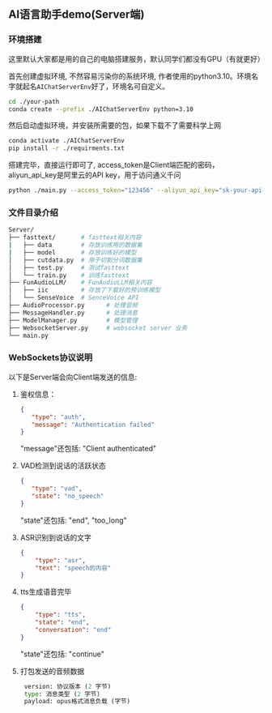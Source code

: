 ## AI语言助手demo(Server端)

### 环境搭建

这里默认大家都是用的自己的电脑搭建服务，默认同学们都没有GPU（有就更好）

首先创建虚拟环境, 不然容易污染你的系统环境, 作者使用的python3.10。环境名字就起名`AIChatServerEnv`好了，环境名可自定义。

``` sh
cd ./your-path
conda create --prefix ./AIChatServerEnv python=3.10
```

然后启动虚拟环境，并安装所需要的包，如果下载不了需要科学上网

``` sh
conda activate ./AIChatServerEnv
pip install -r ./requirments.txt
```

搭建完毕，直接运行即可了, access_token是Client端匹配的密码，aliyun_api_key是阿里云的API key，用于访问通义千问

``` sh
python ./main.py --access_token="123456" --aliyun_api_key="sk-your-api-key"
```

### 文件目录介绍

```sh
Server/
├── fasttext/       # fasttext相关内容
|   ├── data        # 存放训练用的数据集
|   ├── model       # 存放训练好的模型
│   ├── cutdata.py  # 用于切割分词数据集
│   ├── test.py     # 测试fasttext
│   └── train.py    # 训练fasttext
├── FunAudioLLM/    # FunAudioLLM相关内容
│   ├── iic         # 存放了下载好的预训练模型
│   └── SenseVoice  # SenceVoice API
├── AudioProcessor.py      # 处理音频
├── MessageHandler.py      # 处理消息
├── ModelManager.py        # 模型管理
├── WebsocketServer.py     # websocket server 业务
└── main.py
```

### WebSockets协议说明

以下是Server端会向Client端发送的信息:

1. 鉴权信息：

   ```json
   {
      "type": "auth",
      "message": "Authentication failed" 
   }
   ```
   "message"还包括: "Client authenticated"

2. VAD检测到说话的活跃状态

   ```json
   {
      "type": "vad",
      "state": "no_speech" 
   }
   ```
   "state"还包括: "end", "too_long"

3. ASR识别到说话的文字

   ```json
   {
       "type": "asr",
       "text": "speech的内容"
   }
   ```

4. tts生成语音完毕

   ```json
   {
       "type": "tts",
       "state": "end",
       "conversation": "end"
   }
   ```
   "state"还包括: "continue"

5. 打包发送的音频数据

   ```python
    version: 协议版本 (2 字节)
    type: 消息类型 (2 字节)
    payload: opus格式消息负载 (字节)
   ```